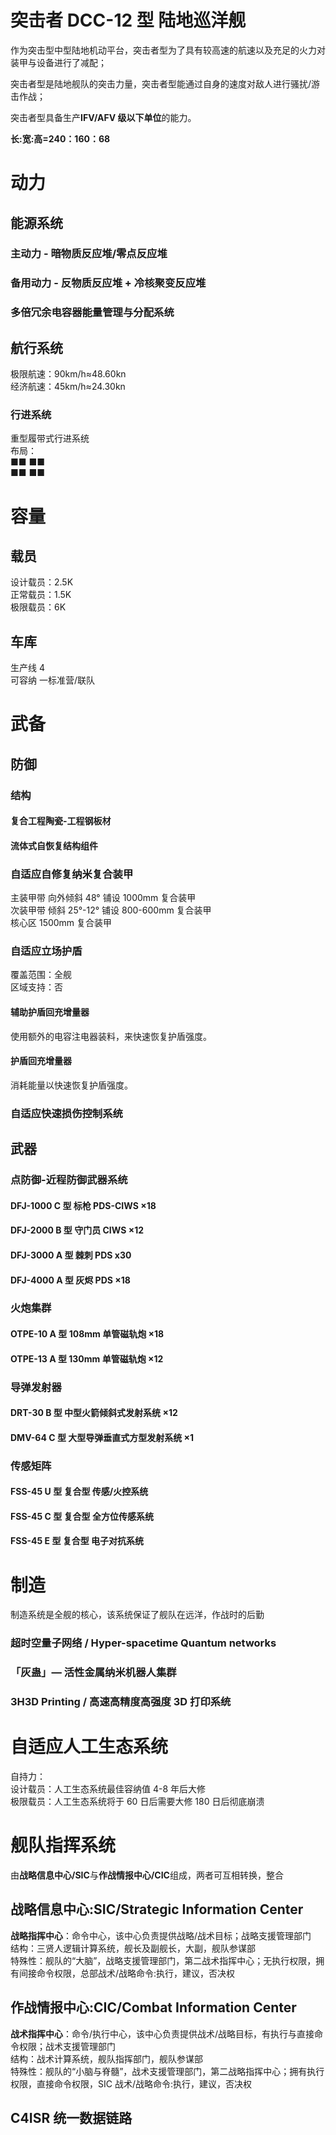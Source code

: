 # 突击者 DCC-12 型 陆地巡洋舰

作为突击型中型陆地机动平台，突击者型为了具有较高速的航速以及充足的火力对装甲与设备进行了减配；

突击者型是陆地舰队的突击力量，突击者型能通过自身的速度对敌人进行骚扰/游击作战；

突击者型具备生产**IFV/AFV 级以下单位**的能力。

**长:宽:高=240：160：68**

# 动力

## 能源系统

### 主动力 - 暗物质反应堆/零点反应堆

### 备用动力 - 反物质反应堆 + 冷核聚变反应堆

### 多倍冗余电容器能量管理与分配系统

## 航行系统

极限航速：90km/h≈48.60kn  
经济航速：45km/h≈24.30kn

### 行进系统

重型履带式行进系统  
布局：  
■■ ■■  
■■ ■■

# 容量

## 载员

设计载员：2.5K  
正常载员：1.5K  
极限载员：6K

## 车库

生产线 4  
可容纳 一标准营/联队

# 武备

## 防御

### 结构

#### 复合工程陶瓷-工程钢板材

#### 流体式自恢复结构组件

### 自适应自修复纳米复合装甲

主装甲带 向外倾斜 48° 铺设 1000mm 复合装甲  
次装甲带 倾斜 25°-12° 铺设 800-600mm 复合装甲  
核心区 1500mm 复合装甲

### 自适应立场护盾

覆盖范围：全舰  
区域支持：否

#### 辅助护盾回充增量器

使用额外的电容注电器装料，来快速恢复护盾强度。

#### 护盾回充增量器

消耗能量以快速恢复护盾强度。

### 自适应快速损伤控制系统

## 武器

### 点防御-近程防御武器系统

#### DFJ-1000 C 型 标枪 PDS-CIWS ×18

#### DFJ-2000 B 型 守门员 CIWS ×12

#### DFJ-3000 A 型 棘刺 PDS x30

#### DFJ-4000 A 型 灰烬 PDS ×18

### 火炮集群

#### OTPE-10 A 型 108mm 单管磁轨炮 ×18

#### OTPE-13 A 型 130mm 单管磁轨炮 ×12

### 导弹发射器

#### DRT-30 B 型 中型火箭倾斜式发射系统 ×12

#### DMV-64 C 型 大型导弹垂直式方型发射系统 ×1

### 传感矩阵

#### FSS-45 U 型 复合型 传感/火控系统

#### FSS-45 C 型 复合型 全方位传感系统

#### FSS-45 E 型 复合型 电子对抗系统

# 制造

制造系统是全舰的核心，该系统保证了舰队在远洋，作战时的后勤

### 超时空量子网络 / Hyper-spacetime Quantum networks

### 「灰蛊」— 活性金属纳米机器人集群

### 3H3D Printing / 高速高精度高强度 3D 打印系统

# 自适应人工生态系统

自持力：  
设计载员：人工生态系统最佳容纳值 4-8 年后大修  
极限载员：人工生态系统将于 60 日后需要大修 180 日后彻底崩溃

# 舰队指挥系统

由**战略信息中心/SIC**与**作战情报中心/CIC**组成，两者可互相转换，整合

## 战略信息中心:SIC/Strategic Information Center

**战略指挥中心**：命令中心，该中心负责提供战略/战术目标；战略支援管理部门  
结构：三贤人逻辑计算系统，舰长及副舰长，大副，舰队参谋部  
特殊性：舰队的“大脑”，战略支援管理部门，第二战术指挥中心；无执行权限，拥有间接命令权限，总部战术/战略命令:执行，建议，否决权

## 作战情报中心:CIC/Combat Information Center

**战术指挥中心**：命令/执行中心，该中心负责提供战术/战略目标，有执行与直接命令权限；战术支援管理部门  
结构：战术计算系统，舰队指挥部门，舰队参谋部  
特殊性：舰队的“小脑与脊髓”，战术支援管理部门，第二战略指挥中心；拥有执行权限，直接命令权限，SIC 战术/战略命令:执行，建议，否决权

## C4ISR 统一数据链路
